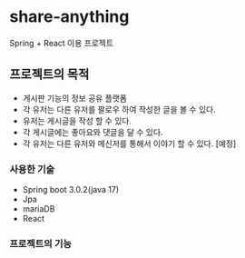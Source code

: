 # share-anything

Spring + React 이용 프로젝트

## 프로젝트의 목적
- 게시판 기능의 정보 공유 플랫폼
- 각 유저는 다른 유저를 팔로우 하여 작성한 글을 볼 수 있다.
- 유저는 게시글을 작성 할 수 있다.
- 각 게시글에는 좋아요와 댓글을 달 수 있다.
- 각 유저는 다른 유저와 메신저를 통해서 이야기 할 수 있다. [예정]

### 사용한 기술
- Spring boot 3.0.2(java 17)
- Jpa
- mariaDB
- React


### 프로젝트의 기능


